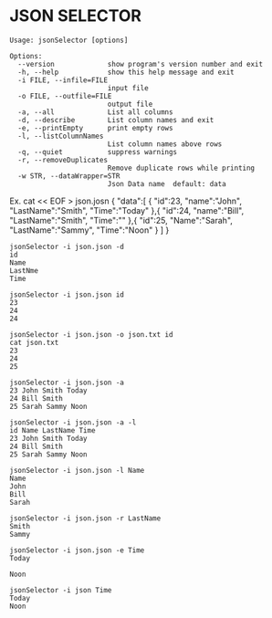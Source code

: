 # JSON SELECTOR


	Usage: jsonSelector [options]
	
	Options:
	  --version             show program's version number and exit
	  -h, --help            show this help message and exit
	  -i FILE, --infile=FILE
	                        input file
	  -o FILE, --outfile=FILE
	                        output file
	  -a, --all             List all columns
	  -d, --describe        List column names and exit
	  -e, --printEmpty      print empty rows
	  -l, --listColumnNames
	                        List column names above rows
	  -q, --quiet           suppress warnings
	  -r, --removeDuplicates
	                        Remove duplicate rows while printing
	  -w STR, --dataWrapper=STR
	                        Json Data name  default: data

Ex.
	cat << EOF > json.josn
	{ "data":[
		{
		"id":23,
		"name":"John",
		"LastName":"Smith",
		"Time":"Today"
		},{
		"id":24,
		"name":"Bill",
		"LastName":"Smith",
		"Time":""
		},{
		"id":25,
		"Name":"Sarah",
		"LastName":"Sammy",
		"Time":"Noon"
		}
	]
	}
	
	
	jsonSelector -i json.json -d
	id
	Name
	LastNme
	Time
	
	jsonSelector -i json.json id
	23
	24
	24
	
	jsonSelector -i json.json -o json.txt id
	cat json.txt
	23
	24
	25
	
	jsonSelector -i json.json -a
	23 John Smith Today
	24 Bill Smith
	25 Sarah Sammy Noon
	
	jsonSelector -i json.json -a -l
	id Name LastName Time
	23 John Smith Today
	24 Bill Smith
	25 Sarah Sammy Noon

	jsonSelector -i json.json -l Name
	Name
	John
	Bill
	Sarah
	
	jsonSelector -i json.json -r LastName
	Smith
	Sammy
	
	jsonSelector -i json.json -e Time
	Today
	
	Noon
	
	jsonSelector -i json Time
	Today
	Noon
	
	
